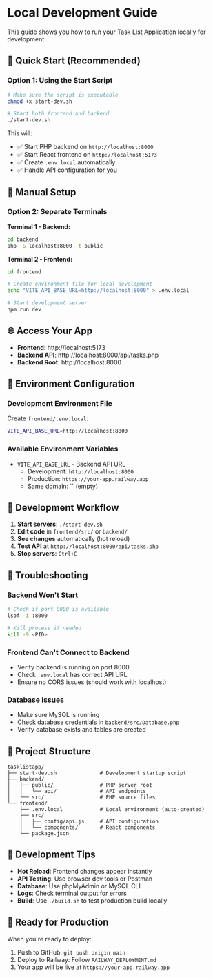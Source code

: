 # Local Development Guide

This guide shows you how to run your Task List Application locally for development.

## 🚀 **Quick Start (Recommended)**

### **Option 1: Using the Start Script**
```bash
# Make sure the script is executable
chmod +x start-dev.sh

# Start both frontend and backend
./start-dev.sh
```

This will:
- ✅ Start PHP backend on `http://localhost:8000`
- ✅ Start React frontend on `http://localhost:5173`
- ✅ Create `.env.local` automatically
- ✅ Handle API configuration for you

## 🔧 **Manual Setup**

### **Option 2: Separate Terminals**

**Terminal 1 - Backend:**
```bash
cd backend
php -S localhost:8000 -t public
```

**Terminal 2 - Frontend:**
```bash
cd frontend

# Create environment file for local development
echo "VITE_API_BASE_URL=http://localhost:8000" > .env.local

# Start development server
npm run dev
```

## 🌐 **Access Your App**

- **Frontend**: http://localhost:5173
- **Backend API**: http://localhost:8000/api/tasks.php
- **Backend Root**: http://localhost:8000

## 📝 **Environment Configuration**

### **Development Environment File**
Create `frontend/.env.local`:
```bash
VITE_API_BASE_URL=http://localhost:8000
```

### **Available Environment Variables**
- `VITE_API_BASE_URL` - Backend API URL
  - Development: `http://localhost:8000`
  - Production: `https://your-app.railway.app`
  - Same domain: `` (empty)

## 🔄 **Development Workflow**

1. **Start servers**: `./start-dev.sh`
2. **Edit code** in `frontend/src/` or `backend/`
3. **See changes** automatically (hot reload)
4. **Test API** at `http://localhost:8000/api/tasks.php`
5. **Stop servers**: `Ctrl+C`

## 🐛 **Troubleshooting**

### **Backend Won't Start**
```bash
# Check if port 8000 is available
lsof -i :8000

# Kill process if needed
kill -9 <PID>
```

### **Frontend Can't Connect to Backend**
- Verify backend is running on port 8000
- Check `.env.local` has correct API URL
- Ensure no CORS issues (should work with localhost)

### **Database Issues**
- Make sure MySQL is running
- Check database credentials in `backend/src/Database.php`
- Verify database exists and tables are created

## 📁 **Project Structure**

```
tasklistapp/
├── start-dev.sh              # Development startup script
├── backend/
│   ├── public/               # PHP server root
│   │   └── api/              # API endpoints
│   └── src/                  # PHP source files
└── frontend/
    ├── .env.local            # Local environment (auto-created)
    ├── src/
    │   ├── config/api.js     # API configuration
    │   └── components/       # React components
    └── package.json
```

## 🎯 **Development Tips**

- **Hot Reload**: Frontend changes appear instantly
- **API Testing**: Use browser dev tools or Postman
- **Database**: Use phpMyAdmin or MySQL CLI
- **Logs**: Check terminal output for errors
- **Build**: Use `./build.sh` to test production build locally

## 🚀 **Ready for Production**

When you're ready to deploy:
1. Push to GitHub: `git push origin main`
2. Deploy to Railway: Follow `RAILWAY_DEPLOYMENT.md`
3. Your app will be live at `https://your-app.railway.app` 